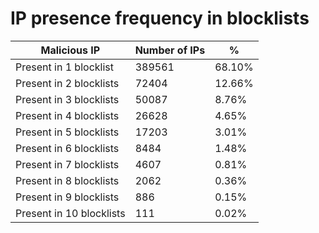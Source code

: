 # IP presence frequency in blocklists
| Malicious IP | Number of IPs | % |
|----|----|----|
| Present in 1 blocklist | 389561 | 68.10% |
| Present in 2 blocklists | 72404 | 12.66% |
| Present in 3 blocklists | 50087 | 8.76% |
| Present in 4 blocklists | 26628 | 4.65% |
| Present in 5 blocklists | 17203 | 3.01% |
| Present in 6 blocklists | 8484 | 1.48% |
| Present in 7 blocklists | 4607 | 0.81% |
| Present in 8 blocklists | 2062 | 0.36% |
| Present in 9 blocklists | 886 | 0.15% |
| Present in 10 blocklists | 111 | 0.02% |
